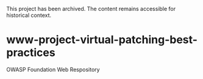 This project has been archived. The content remains accessible for historical context.

# www-project-virtual-patching-best-practices
OWASP Foundation Web Respository
